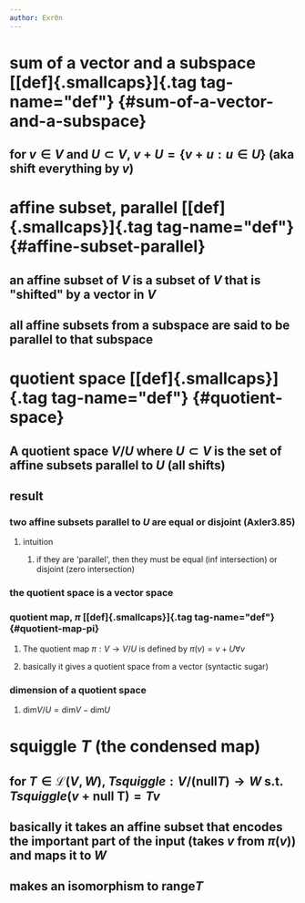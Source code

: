 ```yaml
---
author: Exr0n
---
```


# sum of a vector and a subspace [[def]{.smallcaps}]{.tag tag-name="def"} {#sum-of-a-vector-and-a-subspace}

## for $v \in V$ and $U \subset V$, $v+U = \{ v+u : u \in U\}$ (aka shift everything by $v$)

# affine subset, parallel [[def]{.smallcaps}]{.tag tag-name="def"} {#affine-subset-parallel}

## an affine subset of $V$ is a subset of $V$ that is \"shifted\" by a vector in $V$

## all affine subsets from a subspace are said to be parallel to that subspace

# quotient space [[def]{.smallcaps}]{.tag tag-name="def"} {#quotient-space}

## A quotient space $V/U$ where $U \subset V$ is the set of affine subsets parallel to $U$ (all shifts)

## result

### two affine subsets parallel to $U$ are equal or disjoint (Axler3.85)

1.  intuition

    1.  if they are \'parallel\', then they must be equal (inf
        intersection) or disjoint (zero intersection)

### the quotient space is a vector space

### quotient map, $\pi$ [[def]{.smallcaps}]{.tag tag-name="def"} {#quotient-map-pi}

1.  The quotient map $\pi : V \to V/U$ is defined by
    $\pi(v)=v+U \forall v$

2.  basically it gives a quotient space from a vector (syntactic sugar)

### dimension of a quotient space

1.  $\text{dim}V/U = \text{dim} V - \text{dim} U$

# squiggle $T$ (the condensed map)

## for $T \in \mathcal L(V, W)$, $Tsquiggle : V/(\text{null}T) \to W$ s.t. $Tsquiggle(v+\text{null T}) = Tv$

## basically it takes an affine subset that encodes the important part of the input (takes $v$ from $\pi(v)$) and maps it to $W$

## makes an isomorphism to $\text{range} T$
